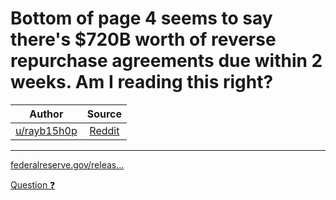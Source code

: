 Bottom of page 4 seems to say there's $720B worth of reverse repurchase agreements due within 2 weeks. Am I reading this right?
===============================================================================================================================

| Author       | Source       | 
| :-------------: |:-------------:|
|  [u/rayb15h0p](https://www.reddit.com/user/rayb15h0p/) | [Reddit](https://www.reddit.com/r/Superstonk/comments/nxtguc/bottom_of_page_4_seems_to_say_theres_720b_worth/) | 

---

[federalreserve.gov/releas...](https://www.federalreserve.gov/releases/h41/current/h41.pdf)

[Question ❓](https://www.reddit.com/r/Superstonk/search?q=flair_name%3A%22Question%20%E2%9D%93%22&restrict_sr=1)
